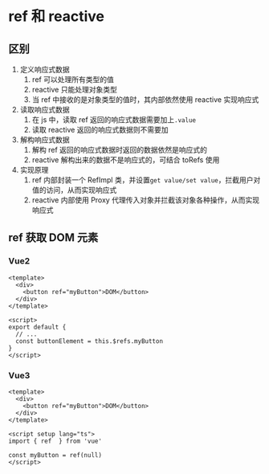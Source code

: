 # ref 和 reactive

## 区别

1. 定义响应式数据
   1. ref 可以处理所有类型的值
   2. reactive 只能处理对象类型
   3. 当 ref 中接收的是对象类型的值时，其内部依然使用 reactive 实现响应式
2. 读取响应式数据
   1. 在 js 中，读取 ref 返回的响应式数据需要加上`.value`
   2. 读取 reactive 返回的响应式数据则不需要加
3. 解构响应式数据
   1. 解构 ref 返回的响应式数据时返回的数据依然是响应式的
   2. reactive 解构出来的数据不是响应式的，可结合 toRefs 使用
4. 实现原理
   1. ref 内部封装一个 RefImpl 类，并设置`get value/set value`，拦截用户对值的访问，从而实现响应式
   2. reactive 内部使用 Proxy 代理传入对象并拦截该对象各种操作，从而实现响应式

## ref 获取 DOM 元素

### Vue2

```vue
<template>
  <div>
    <button ref="myButton">DOM</button>
  </div>
</template>

<script>
export default {
  // ...
  const buttonElement = this.$refs.myButton
}
</script>
```

### Vue3

```vue
<template>
  <div>
    <button ref="myButton">DOM</button>
  </div>
</template>

<script setup lang="ts">
import { ref  } from 'vue'

const myButton = ref(null)
</script>
```
